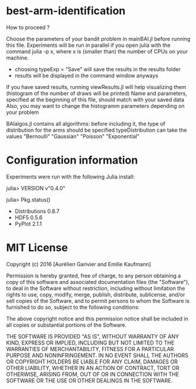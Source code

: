 # best-arm-identification

How to proceed ?

Choose the parameters of your bandit problem in mainBAI.jl before running this file. 
Experiments will be run in parallel if you open julia with the command julia -p x, where x is (smaller than) the number of CPUs on your machine. 
- choosing typeExp = "Save" will save the results in the results folder 
- results will be displayed in the command window anyways

If you have saved results, running viewResults.jl will help visualizing them (histogram of the number of draws will be printed)
Name and parameters, specified at the beginning of this file, should match with your saved data
Also, you may want to change the histogramm parameters depending on your problem

BAIalgos.jl contains all algorithms: before including it, the type of distribution for the arms should be specified
typeDistribution can take the values "Bernoulli" "Gaussian" "Poisson" "Exponential"

# Configuration information

Experiments were run with the following Julia install: 

julia> VERSION
v"0.4.0"

julia> Pkg.status()
 - Distributions                 0.8.7
 - HDF5                          0.5.6
 - PyPlot                        2.1.1


# MIT License

Copyright (c) 2016 [Aurélien Garivier and Emilie Kaufmann]

Permission is hereby granted, free of charge, to any person obtaining a copy
of this software and associated documentation files (the "Software"), to deal
in the Software without restriction, including without limitation the rights
to use, copy, modify, merge, publish, distribute, sublicense, and/or sell
copies of the Software, and to permit persons to whom the Software is
furnished to do so, subject to the following conditions:

The above copyright notice and this permission notice shall be included in all
copies or substantial portions of the Software.

THE SOFTWARE IS PROVIDED "AS IS", WITHOUT WARRANTY OF ANY KIND, EXPRESS OR
IMPLIED, INCLUDING BUT NOT LIMITED TO THE WARRANTIES OF MERCHANTABILITY,
FITNESS FOR A PARTICULAR PURPOSE AND NONINFRINGEMENT. IN NO EVENT SHALL THE
AUTHORS OR COPYRIGHT HOLDERS BE LIABLE FOR ANY CLAIM, DAMAGES OR OTHER
LIABILITY, WHETHER IN AN ACTION OF CONTRACT, TORT OR OTHERWISE, ARISING FROM,
OUT OF OR IN CONNECTION WITH THE SOFTWARE OR THE USE OR OTHER DEALINGS IN THE
SOFTWARE.

